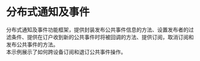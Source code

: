 分布式通知及事件
===============
分布式通知及事件功能框架，提供封装发布公共事件信息的方法、设置发布者的过滤条件、提供在订户收到新的公共事件时将被回调的方法、提供订阅，取消订阅和发布公共事件的方法。  
本示例展示了如何跨设备订阅和退订公共事件操作。

